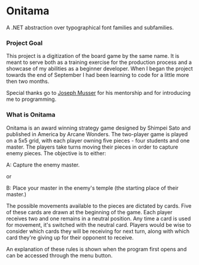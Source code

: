 # Onitama
A .NET abstraction over typographical font families and subfamilies.

### Project Goal

This project is a digitization of the board game by the same name. It is meant to serve both as a training
exercise for the production process and a showcase of my abilities as a beginner developer. When I began the
project towards the end of September I had been learning to code for a little more then two months.

Special thanks go to [Joseph Musser](https://github.com/jnm2) for his mentorship and for introducing me to programming.

### What is Onitama

Onitama is an award winning strategy game designed by Shimpei Sato and published in America by Arcane Wonders.
The two-player game is played on a 5x5 grid, with each player owning five pieces - four students and one master.
The players take turns moving their pieces in order to capture enemy pieces. The objective is to either:

A: Capture the enemy master.

or

B: Place your master in the enemy's temple (the starting place of their master.)

The possible movements available to the pieces are dictated by cards. Five of these cards are drawn at the beginning
of the game. Each player receives two and one remains in a neutral position. Any time a card is used for movement,
it's switched with the neutral card. Players would be wise to consider which cards they will be receiving for next
turn, along with which card they're giving up for their opponent to receive.

An explanation of these rules is shown when the program first opens and can be accessed through the menu button.

